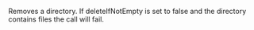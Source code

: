 Removes a directory. If deleteIfNotEmpty is set to false and the directory contains files the call will fail.
